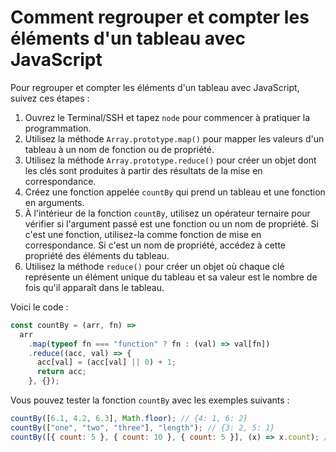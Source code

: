 # Comment regrouper et compter les éléments d'un tableau avec JavaScript

Pour regrouper et compter les éléments d'un tableau avec JavaScript, suivez ces étapes :

1. Ouvrez le Terminal/SSH et tapez `node` pour commencer à pratiquer la programmation.
2. Utilisez la méthode `Array.prototype.map()` pour mapper les valeurs d'un tableau à un nom de fonction ou de propriété.
3. Utilisez la méthode `Array.prototype.reduce()` pour créer un objet dont les clés sont produites à partir des résultats de la mise en correspondance.
4. Créez une fonction appelée `countBy` qui prend un tableau et une fonction en arguments.
5. À l'intérieur de la fonction `countBy`, utilisez un opérateur ternaire pour vérifier si l'argument passé est une fonction ou un nom de propriété. Si c'est une fonction, utilisez-la comme fonction de mise en correspondance. Si c'est un nom de propriété, accédez à cette propriété des éléments du tableau.
6. Utilisez la méthode `reduce()` pour créer un objet où chaque clé représente un élément unique du tableau et sa valeur est le nombre de fois qu'il apparaît dans le tableau.

Voici le code :

```js
const countBy = (arr, fn) =>
  arr
    .map(typeof fn === "function" ? fn : (val) => val[fn])
    .reduce((acc, val) => {
      acc[val] = (acc[val] || 0) + 1;
      return acc;
    }, {});
```

Vous pouvez tester la fonction `countBy` avec les exemples suivants :

```js
countBy([6.1, 4.2, 6.3], Math.floor); // {4: 1, 6: 2}
countBy(["one", "two", "three"], "length"); // {3: 2, 5: 1}
countBy([{ count: 5 }, { count: 10 }, { count: 5 }], (x) => x.count); // {5: 2, 10: 1}
```
